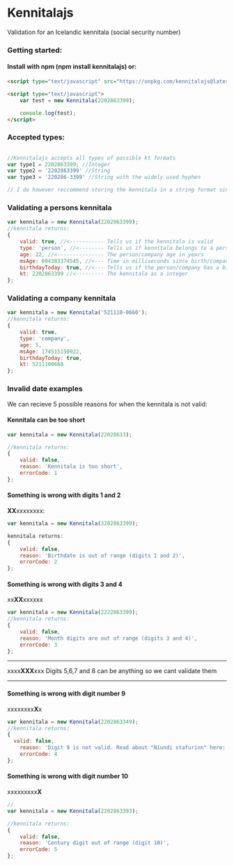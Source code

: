 # Kennitalajs

Validation for an Icelandic kennitala (social security number)

### Getting started:

#### Install with npm (npm install kennitalajs) or:

```html
<script type="text/javascript" src="https://unpkg.com/kennitalajs@latest/kennitala.min.js"></script>

<script type="text/javascript">
    var test = new Kennitala(2202863399);

    console.log(test);
</script>

```

### Accepted types:

```javascript

//Kennitalajs accepts all types of possible kt formats
var type1 = 2202863399; //Integer
var type2 = '2202863399' //String
var type3 = '220286-3399' //String with the widely used hyphen

// I do however reccommend storing the kennitala in a string format since integers cant start with a zero

```

### Validating a persons kennitala
```javascript
var kennitala = new Kennitala(2202863399);
//kennitala returns:
{
    valid: true, //<----------- Tells us if the kennitala is valid
    type: 'person', //<-------- Tells us if kennitala belongs to a person or a company
    age: 22, //<--------------- The person/company age in years
    msAge: 694383374545, //<--- Time in milliseconds since birth/company was founded
    birthdayToday: true, //<--- Tells us if the person/company has a birthday today
    kt: 2202863399 //<--------- The kennitala as a integer
};
```

### Validating a company kennitala
```javascript
var kennitala = new Kennitala('521110-0660');
//kennitala returns:
{
    valid: true,
    type: 'company',
    age: 5,
    msAge: 174515150922,
    birthdayToday: true,
    kt: 5211100660
};
```

### Invalid date examples

We can recieve 5 possible reasons for when the kennitala is not valid:

#### Kennitala can be too short
```javascript
var kennitala = new Kennitala(22028633);

//kennitala returns:
{
    valid: false,
    reason: 'Kennitala is too short',
    errorCode: 1
};
```

#### Something is wrong with digits 1 and 2

**XX**xxxxxxxx:
```javascript
var kennitala = new Kennitala(3202863399);

kennitala returns:
{
    valid: false,
    reason: 'Birthdate is out of range (digits 1 and 2)',
    errorCode: 2
};
```

#### Something is wrong with digits 3 and 4
xx**XX**xxxxxx
```javascript
var kennitala = new Kennitala(2222863399);
//kennitala returns:
{
    valid: false,
    reason: 'Month digits are out of range (digits 3 and 4)',
    errorCode: 3
};
```

----------

xxxx**XXX**xxx
Digits 5,6,7 and 8 can be anything so we cant validate them

----------


#### Something is wrong with digit number 9

xxxxxxxx**X**x

```javascript
var kennitala = new Kennitala(2202863349);
//kennitala returns:
{
  valid: false,
    reason: 'Digit 9 is not valid. Read about "Níundi stafurinn" here: https://is.wikipedia.org/wiki/Kennitala',
    errorCode: 4
};

```

#### Something is wrong with digit number 10

xxxxxxxxx**X**

```javascript
// 
var kennitala = new Kennitala(2202863393);

//kennitala returns:
{
    valid: false,
    reason: 'Century digit out of range (digit 10)',
    errorCode: 5
};

```